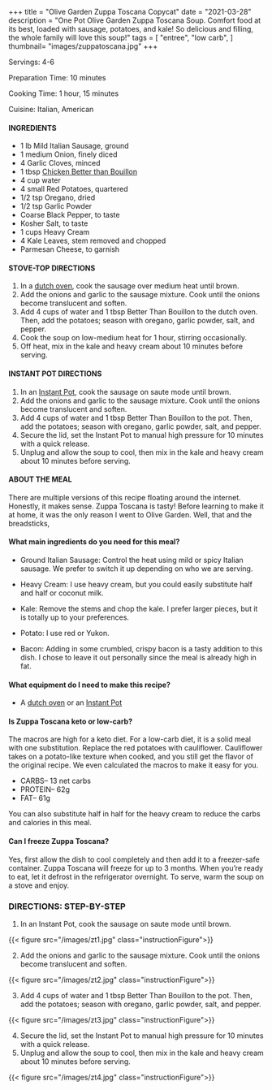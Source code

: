 +++
title = "Olive Garden Zuppa Toscana Copycat"
date = "2021-03-28"
description = "One Pot Olive Garden Zuppa Toscana Soup. Comfort food at its best, loaded with sausage, potatoes, and kale! So delicious and filling, the whole family will love this soup!"
tags = [
    "entree",
    "low carb",
]
thumbnail= "images/zuppatoscana.jpg"
+++

Servings: 4-6 <!--more-->

Preparation Time: 10 minutes 

Cooking Time: 1 hour, 15 minutes

Cuisine: Italian, American

#### INGREDIENTS 

* 1 lb Mild Italian Sausage, ground 
* 1 medium Onion, finely diced 
* 4 Garlic Cloves, minced 
* 1 tbsp [Chicken Better than Bouillon](https://amzn.to/38081yU)
* 4 cup water
* 4 small Red Potatoes, quartered 
* 1/2 tsp Oregano, dried
* 1/2 tsp Garlic Powder
* Coarse Black Pepper, to taste
* Kosher Salt, to taste
* 1 cups Heavy Cream 
* 4 Kale Leaves, stem removed and chopped 
* Parmesan Cheese, to garnish 

#### STOVE-TOP DIRECTIONS 

1. In a [dutch oven](https://amzn.to/3sFYTY1), cook the sausage over medium heat until brown. 
2. Add the onions and garlic to the sausage mixture. Cook until the onions become translucent and soften. 
3. Add 4 cups of water and 1 tbsp Better Than Bouillon to the dutch oven. Then, add the potatoes; season with oregano, garlic powder, salt, and pepper. 
4. Cook the soup on low-medium heat for 1 hour, stirring occasionally.  
5. Off heat, mix in the kale and heavy cream about 10 minutes before serving. 

#### INSTANT POT DIRECTIONS 

1. In an [Instant Pot](https://amzn.to/3w5GDtJ), cook the sausage on saute mode until brown. 
2. Add the onions and garlic to the sausage mixture. Cook until the onions become translucent and soften. 
3. Add 4 cups of water and 1 tbsp Better Than Bouillon to the pot. Then, add the potatoes; season with oregano, garlic powder, salt, and pepper. 
4. Secure the lid, set the Instant Pot to manual high pressure for 10 minutes with a quick release.  
5. Unplug and allow the soup to cool, then mix in the kale and heavy cream about 10 minutes before serving. 

#### ABOUT THE MEAL

There are multiple versions of this recipe floating around the internet. Honestly, it makes sense. Zuppa Toscana is tasty! Before learning to make it at home, it was the only reason I went to Olive Garden. Well, that and the breadsticks,

#### What main ingredients do you need for this meal?

* Ground Italian Sausage: Control the heat using mild or spicy Italian sausage.  We prefer to switch it up depending on who we are serving.

* Heavy Cream: I use heavy cream, but you could easily substitute half and half or coconut milk.  

* Kale: Remove the stems and chop the kale. I prefer larger pieces, but it is totally up to your preferences. 

* Potato: I use red or Yukon. 

* Bacon: Adding in some crumbled, crispy bacon is a tasty addition to this dish. I chose to leave it out personally since the meal is already high in fat. 

#### What equipment do I need to make this recipe? 

* A [dutch oven](https://amzn.to/3sFYTY1) or an [Instant Pot](https://amzn.to/3w5GDtJ)

#### Is Zuppa Toscana keto or low-carb? 

The macros are high for a keto diet. For a low-carb diet, it is a solid meal with one substitution. Replace the red potatoes with cauliflower. Cauliflower takes on a potato-like texture when cooked, and you still get the flavor of the original recipe. We even calculated the macros to make it easy for you.

* CARBS– 13 net carbs
* PROTEIN– 62g
* FAT– 61g

You can also substitute half in half for the heavy cream to reduce the carbs and calories in this meal. 

#### Can I freeze Zuppa Toscana? 

Yes, first allow the dish to cool completely and then add it to a freezer-safe container. Zuppa Toscana will freeze for up to 3 months. When you’re ready to eat, let it defrost in the refrigerator overnight. To serve, warm the soup on a stove and enjoy.

### DIRECTIONS: STEP-BY-STEP  

1. In an Instant Pot, cook the sausage on saute mode until brown. 

{{< figure src="/images/zt1.jpg" class="instructionFigure">}}

2. Add the onions and garlic to the sausage mixture. Cook until the onions become translucent and soften. 

{{< figure src="/images/zt2.jpg" class="instructionFigure">}}

3. Add 4 cups of water and 1 tbsp Better Than Bouillon to the pot. Then, add the potatoes; season with oregano, garlic powder, salt, and pepper. 

{{< figure src="/images/zt3.jpg" class="instructionFigure">}}

4. Secure the lid, set the Instant Pot to manual high pressure for 10 minutes with a quick release.  
5. Unplug and allow the soup to cool, then mix in the kale and heavy cream about 10 minutes before serving. 

{{< figure src="/images/zt4.jpg" class="instructionFigure">}}

